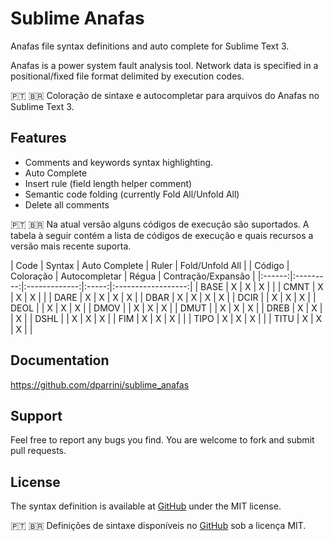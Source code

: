 # Sublime Anafas

Anafas file syntax definitions and auto complete for Sublime Text 3.

Anafas is a power system fault analysis tool. Network data is specified in a positional/fixed file format delimited by execution codes.

🇵🇹 🇧🇷 Coloração de sintaxe e autocompletar para arquivos do Anafas no Sublime Text 3.

## Features

- Comments and keywords syntax highlighting.
- Auto Complete
- Insert rule (field length helper comment)
- Semantic code folding (currently Fold All/Unfold All)
- Delete all comments

🇵🇹 🇧🇷 Na atual versão alguns códigos de execução são suportados. A tabela à seguir contém a lista de códigos de execução e quais recursos a versão mais recente suporta.

|  Code  |   Syntax  | Auto Complete | Ruler |  Fold/Unfold All   |
| Código | Coloração | Autocompletar | Régua | Contração/Expansão |
|:------:|:---------:|:-------------:|:-----:|:------------------:|
| BASE 	 |     X     |       X       |   X   |                    |
| CMNT 	 |     X     |       X       |   X   |                    |
| DARE 	 |     X     |       X       |   X   |          X         |
| DBAR 	 |     X     |       X       |   X   |          X         |
| DCIR 	 |           |       X       |   X   |          X         |
| DEOL 	 |           |       X       |   X   |          X         |
| DMOV 	 |           |       X       |   X   |          X         |
| DMUT 	 |           |       X       |   X   |          X         |
| DREB 	 |     X     |       X       |       |          X         |
| DSHL 	 |           |       X       |   X   |          X         |
| FIM 	 |     X     |       X       |   X   |                    |
| TIPO 	 |     X     |       X       |   X   |                    |
| TITU 	 |     X     |       X       |   X   |                    |


## Documentation

https://github.com/dparrini/sublime_anafas

## Support

Feel free to report any bugs you find. You are welcome to fork and submit pull requests.

## License

The syntax definition is available at [GitHub](https://github.com/dparrini/sublime_opendss) under the MIT license.

🇵🇹 🇧🇷 Definições de sintaxe disponíveis no [GitHub](https://github.com/dparrini/sublime_opendss) sob a licença MIT.


